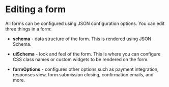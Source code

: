 # Editing a form

All forms can be configured using JSON configuration options. You can edit three things in a form:

- **schema** - data structure of the form. This is rendered using JSON Schema.

- **uiSchema** - look and feel of the form. This is where you can configure CSS class names or custom widgets to be rendered on the form.

- **formOptions** - configures other options such as payment integration, responses view, form submission closing, confirmation emails, and more.